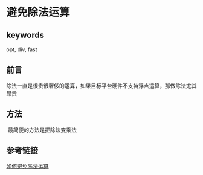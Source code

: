 # 避免除法运算

## keywords

opt,  div, fast

## 前言

​	除法一直是很贵很奢侈的运算，如果目标平台硬件不支持浮点运算，那做除法尤其昂贵

## 方法

​	最简便的方法是把除法变乘法



## 参考链接

[如何避免除法运算](http://www.chinaaet.com/article/165109)